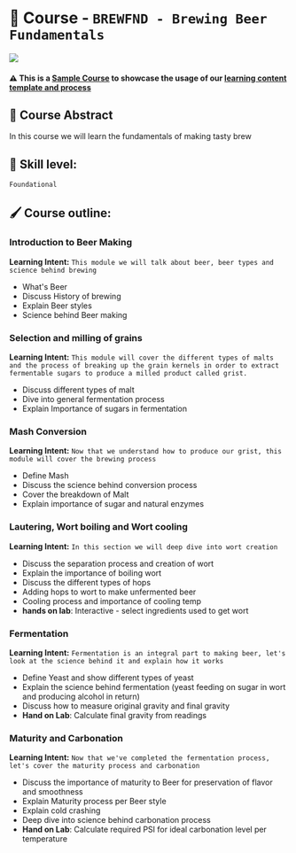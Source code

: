 # 📕 Course - `BREWFND - Brewing Beer Fundamentals `


![](https://images.firstwefeast.com/complex/image/upload/c_limit,f_auto,fl_lossy,q_auto,w_1100/xqfljrzvoslzgmtaapp4.gif)

#### ⚠️ This is a <u>Sample Course</u> to showcase the usage of our [learning content template and process️](https://github.com/Cisco-Learning/Learning-Content-Template) 
## 📃 Course Abstract

In this course we will learn the fundamentals of making tasty brew

## 📐 Skill level:
`Foundational`

## 🖌 Course outline:
### Introduction to Beer Making
**Learning Intent:** `This module we will talk about beer, beer types and science behind brewing`
- What's Beer
- Discuss History of brewing
- Explain Beer styles
- Science behind Beer making


### Selection and milling of grains 
**Learning Intent:** `This module will cover the different types of malts and the process of breaking up the grain kernels in order to extract fermentable sugars to produce a milled product called grist.`
- Discuss different types of malt
- Dive into general fermentation process 
- Explain Importance of sugars in fermentation


### Mash Conversion
**Learning Intent:** `Now that we understand how to produce our grist, this module will cover the brewing process`
- Define Mash
- Discuss the science behind conversion process 
- Cover the breakdown of Malt
- Explain importance of sugar and natural enzymes


### Lautering, Wort boiling and Wort cooling
**Learning Intent:** `In this section we will deep dive into wort creation`
- Discuss the separation process and creation of wort
- Explain the importance of boiling wort 
- Discuss the different types of hops
- Adding hops to wort to make unfermented beer 
- Cooling process and importance of cooling temp 
- **hands on lab**: Interactive - select ingredients used to get wort 


### Fermentation
**Learning Intent:** `Fermentation is an integral part to making beer, let's look at the science behind it and explain how it works`
- Define Yeast and show different types of yeast
- Explain the science behind fermentation (yeast feeding on sugar in wort and producing alcohol in return)
- Discuss how to measure original gravity and final gravity
- **Hand on Lab**: Calculate final gravity from readings


### Maturity and Carbonation 
**Learning Intent:** `Now that we've completed the fermentation process, let's cover the maturity process and carbonation`
- Discuss the importance of maturity to Beer for preservation of flavor and smoothness 
- Explain Maturity process  per Beer style
- Explain cold crashing
- Deep dive into science behind carbonation process 
- **Hand on Lab**: Calculate required PSI for ideal carbonation level per temperature 